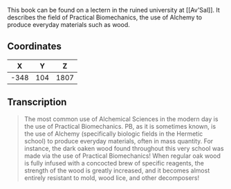  

This book can be found on a lectern in the ruined university at [[Av'Sal]]. It describes the field of Practical Biomechanics, the use of Alchemy to produce everyday materials such as wood.

## Coordinates
| **X** | **Y** | **Z** |
| :---: | :---: | :---: |
| -348  |  104  | 1807  |

## Transcription
> The most common use of Alchemical Sciences in the modern day is the use of Practical Biomechanics. PB, as it is sometimes known, is the use of Alchemy (specifically biologic fields in the Hermetic school) to produce everyday materials, often in mass quantity. For instance, the dark oaken wood found throughout this very school was made via the use of Practical Biomechanics! When regular oak wood is fully infused with a concocted brew of specific reagents, the strength of the wood is greatly increased, and it becomes almost entirely resistant to mold, wood lice, and other decomposers!
